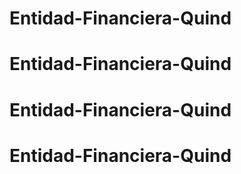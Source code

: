 # Entidad-Financiera-Quind
# Entidad-Financiera-Quind
# Entidad-Financiera-Quind
# Entidad-Financiera-Quind
